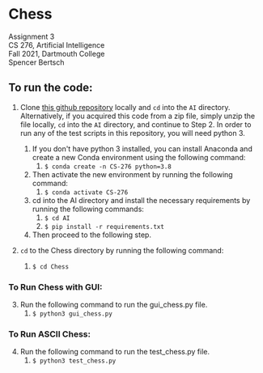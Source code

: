 # Chess

Assignment 3  
CS 276, Artificial Intelligence  
Fall 2021, Dartmouth College  
Spencer Bertsch

## To run the code:

1. Clone [this github repository](https://github.com/spencerbertsch1/AI.git) locally and `cd` into the `AI` directory.
   Alternatively, if you acquired this code from a zip file, simply unzip the file locally, `cd` into the `AI` directory, and continue to Step 2.
   In order to run any of the test scripts in this repository, you will need python 3.
    1. If you don't have python 3 installed, you can install Anaconda and create a new Conda environment using the following command:
        1. `$ conda create -n CS-276 python=3.8`
    2. Then activate the new environment by running the following command:
        1. `$ conda activate CS-276`
    3. cd into the AI directory and install the necessary requirements by running the following commands: 
       1. `$ cd AI` 
       2. `$ pip install -r requirements.txt`
    4. Then proceed to the following step.


2. `cd` to the Chess directory by running the following command:
    1. `$ cd Chess`

### To Run Chess with GUI:
3. Run the following command to run the gui_chess.py file.
    1. `$ python3 gui_chess.py`


### To Run ASCII Chess:
4. Run the following command to run the test_chess.py file.
    1. `$ python3 test_chess.py`

    